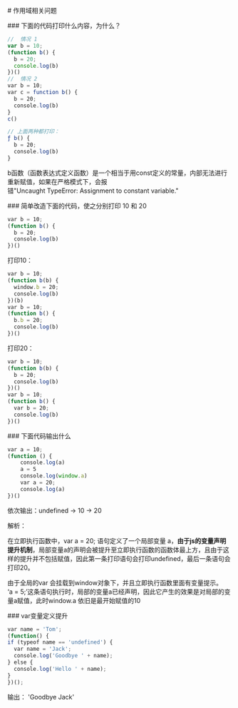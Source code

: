 # 作用域相关问题

### 下面的代码打印什么内容，为什么？

```js
//  情况 1
var b = 10;
(function b() {
  b = 20;
  console.log(b)
})()
//  情况 2
var b = 10;
var c = function b() {
  b = 20;
  console.log(b)
}
c()

// 上面两种都打印：
ƒ b() {
  b = 20;
  console.log(b)
}
```

b函数（函数表达式定义函数）是一个相当于用const定义的常量，内部无法进行重新赋值，如果在严格模式下，会报错"Uncaught TypeError: Assignment to constant variable."

### 简单改造下面的代码，使之分别打印 10 和 20

```js
var b = 10;
(function b() {
  b = 20;
  console.log(b)
})()
```

打印10：

```js
var b = 10;
(function b(b) {
  window.b = 20;
  console.log(b)
})(b)
var b = 10;
(function b() {
  b.b = 20;
  console.log(b)
})()
```

打印20：

```js
var b = 10;
(function b(b) {
  b = 20;
  console.log(b)
})()
var b = 10;
(function b() {
  var b = 20;
  console.log(b)
})()
```

### 下面代码输出什么

```js
var a = 10;
(function () {
    console.log(a)
    a = 5
    console.log(window.a)
    var a = 20;
    console.log(a)
})()
```

依次输出：undefined -> 10 -> 20

解析：

在立即执行函数中，var a = 20; 语句定义了一个局部变量 a，**由于js的变量声明提升机制**，局部变量a的声明会被提升至立即执行函数的函数体最上方，且由于这样的提升并不包括赋值，因此第一条打印语句会打印undefined，最后一条语句会打印20。

由于全局的var 会挂载到window对象下，并且立即执行函数里面有变量提示。
‘a = 5;’这条语句执行时，局部的变量a已经声明，因此它产生的效果是对局部的变量a赋值，此时window.a 依旧是最开始赋值的10


### var变量定义提升

```js
var name = 'Tom';
(function() {
if (typeof name == 'undefined') {
  var name = 'Jack';
  console.log('Goodbye ' + name);
} else {
  console.log('Hello ' + name);
}
})();
```

输出： 'Goodbye Jack'
